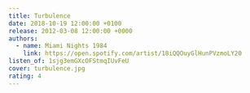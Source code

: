 ```yaml
---
title: Turbulence
date: 2018-10-19 12:00:00 +0100
release: 2012-03-08 12:00:00 +0000
authors:
  - name: Miami Nights 1984
    link: https://open.spotify.com/artist/18iQQOuyGlHunPVzmoLY20
listen_of: 1sjg3emGXcOFStmqIUvFeU
cover: turbulence.jpg
rating: 4
---
```

